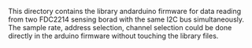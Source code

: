 
This directory contains the library andarduino firmware for data reading from two FDC2214 sensing borad with the same I2C bus simultaneously. The sample rate, address selection, channel selection could be done directly in the arduino firmware without touching the library files.

